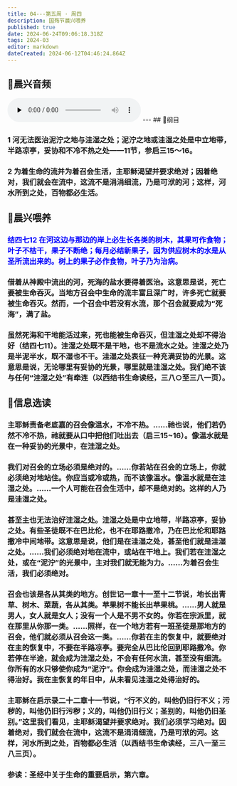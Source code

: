 ```yaml
---
title: 04---第五周 · 周四
description: 国殇节晨兴喂养
published: true
date: 2024-06-24T09:06:18.318Z
tags: 2024-03
editor: markdown
dateCreated: 2024-06-12T04:46:24.864Z
---
```


## 🎵晨兴音频
<audio id="audio" controls="" preload="none">
      <source id="mp3" src="/2024-03/week5/week5day4.mp3">
</audio>
---
## 📖纲目

### 1    河无法医治泥泞之地与洼湿之处；泥泞之地或洼湿之处是中立地带，半路凉亭，妥协和不冷不热之处——11节，参启三15～16。

### 2    为着生命的流并为着召会生活，主耶稣渴望并要求绝对；因着绝对，我们就会在流中，这流不是涓涓细流，乃是可洑的河；这样，河水所到之处，百物都必生活。

## 📖晨兴喂养

### <font color=blue>结四七12    在河这边与那边的岸上必生长各类的树木，其果可作食物；叶子不枯干，果子不断绝；每月必结新果子，因为供应树木的水是从圣所流出来的。树上的果子必作食物，叶子乃为治病。</font>

### 借着从神殿中流出的河，死海的盐水要得着医治。这意思是说，死亡要被生命吞灭。当地方召会中生命的流丰富且深广时，许多死亡就要被生命吞灭。然而，一个召会中若没有水流，那个召会就要成为“死海”，满了盐。

### 虽然死海和干地能活过来，死也能被生命吞灭，但洼湿之处却不得治好（结四七11）。洼湿之处既不是干地，也不是流水之处。洼湿之处乃是半泥半水，既不湿也不干。洼湿之处表征一种充满妥协的光景。这意思是说，无论哪里有妥协的光景，哪里就是洼湿之处。我们绝不该与任何“洼湿之处”有牵连（以西结书生命读经，三八○至三八一页）。

## 📖信息选读

### 主耶稣责备老底嘉的召会像温水，不冷不热。……祂也说，他们若仍然不冷不热，祂就要从口中把他们吐出去（启三15~16）。像温水就是在一种妥协的光景中，在洼湿之处。

### 我们对召会的立场必须是绝对的。……你若站在召会的立场上，你就必须绝对地站住。你应当或冷或热，而不该像温水。像温水就是在洼湿之处。……一个人可能在召会生活中，却不是绝对的。这样的人乃是洼湿之处。

### 甚至主也无法治好洼湿之处。洼湿之处是中立地带，半路凉亭，妥协之处。有些圣徒既不在巴比伦，也不在耶路撒冷，乃在巴比伦和耶路撒冷中间地带。这意思是说，他们是在洼湿之处，甚至他们就是洼湿之处。……我们必须绝对地在流中，或站在干地上。我们若在洼湿之处，或在“泥泞”的光景中，主对我们就无能为力。……为着召会生活，我们必须绝对。

### 召会也该是各从其类的地方。创世记一章十一至十二节说，地长出青草、树木、菜蔬，各从其类。苹果树不能长出苹果桃。……男人就是男人，女人就是女人；没有一个人是不男不女的。你若在宗派里，就在那里从你那一类。……照样，在一个地方若有一班圣徒是那地方的召会，他们就必须从召会这一类。……你若在主的恢复中，就要绝对在主的恢复中，不要在半路凉亭。要完全从巴比伦回到耶路撒冷。你若停在半途，就会成为洼湿之处，不会有任何水流，甚至没有细流。你所有的水只够使你成为“泥泞”。你会成为洼湿之处，而洼湿之处不得治好。我在主恢复的年日中，从未看见洼湿之处得治好的。

### 主耶稣在启示录二十二章十一节说，“行不义的，叫他仍旧行不义；污秽的，叫他仍旧行污秽；义的，叫他仍旧行义；圣别的，叫他仍旧圣别。”这里我们看见，主耶稣渴望并要求绝对。我们必须学习绝对。因着绝对，我们就会在流中，这流不是涓涓细流，乃是可洑的河。这样，河水所到之处，百物都必生活（以西结书生命读经，三八一至三八三页）。

### 参读：圣经中关于生命的重要启示，第六章。
<!-- Google tag (gtag.js) -->
<script async src="https://www.googletagmanager.com/gtag/js?id=G-1P8709Z16T"></script>
<script>
  window.dataLayer = window.dataLayer || [];
  function gtag(){dataLayer.push(arguments);}
  gtag('js', new Date());

  gtag('config', 'G-1P8709Z16T');
</script>